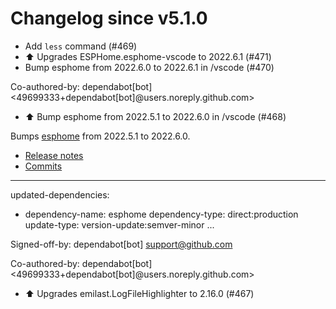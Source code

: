 # Changelog since v5.1.0
- Add `less` command (#469) 
- ⬆️ Upgrades ESPHome.esphome-vscode to 2022.6.1 (#471) 
- Bump esphome from 2022.6.0 to 2022.6.1 in /vscode (#470)

Co-authored-by: dependabot[bot] <49699333+dependabot[bot]@users.noreply.github.com> 
- ⬆️ Bump esphome from 2022.5.1 to 2022.6.0 in /vscode (#468)

Bumps [esphome](https://github.com/esphome/esphome) from 2022.5.1 to 2022.6.0.
- [Release notes](https://github.com/esphome/esphome/releases)
- [Commits](https://github.com/esphome/esphome/compare/2022.5.1...2022.6.0)

---
updated-dependencies:
- dependency-name: esphome
  dependency-type: direct:production
  update-type: version-update:semver-minor
...

Signed-off-by: dependabot[bot] <support@github.com>

Co-authored-by: dependabot[bot] <49699333+dependabot[bot]@users.noreply.github.com> 
- ⬆️ Upgrades emilast.LogFileHighlighter to 2.16.0 (#467) 
